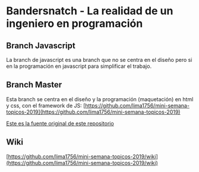 # Bandersnatch - La realidad de un ingeniero en programación

## Branch Javascript

La branch de javascript es una branch que no se centra en el diseño pero si en la programación en javascript para simplificar el trabajo.

## Branch Master

Esta branch se centra en el diseño y la programación (maquetación) en html y css, con el framework de JS: [https://github.com/lima1756/mini-semana-topicos-2019](https://github.com/lima1756/mini-semana-topicos-2019)

[Este es la fuente original de este repositorio](https://github.com/huguintoch/Bandersnatch)

## Wiki

[https://github.com/lima1756/mini-semana-topicos-2019/wiki](https://github.com/lima1756/mini-semana-topicos-2019/wiki)